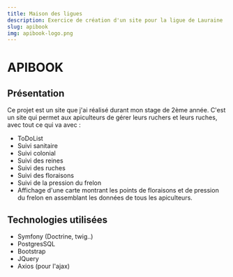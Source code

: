 ```yaml
---
title: Maison des ligues
description: Exercice de création d'un site pour la ligue de Lauraine
slug: apibook
img: apibook-logo.png
---
```


# APIBOOK

## Présentation

Ce projet est un site que j'ai réalisé durant mon stage de 2ème année.
C'est un site qui permet aux apiculteurs de gérer leurs ruchers et leurs ruches, avec tout ce qui va avec :
- ToDoList
- Suivi sanitaire
- Suivi colonial
- Suivi des reines
- Suivi des ruches
- Suivi des floraisons
- Suivi de la pression du frelon
- Affichage d'une carte montrant les points de floraisons et de pression du frelon en assemblant les données de tous les apiculteurs.

## Technologies utilisées

- Symfony (Doctrine, twig..)
- PostgresSQL
- Bootstrap
- JQuery
- Axios (pour l'ajax)
